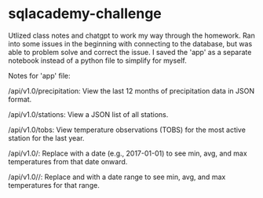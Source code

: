 # sqlacademy-challenge

Utlized class notes and chatgpt to work my way through the homework. Ran into some issues in the beginning with connecting to the database, but was able to problem solve and correct the issue.  I saved the 'app' as a separate notebook instead of a python file to simplify for myself.

Notes for 'app' file:

/api/v1.0/precipitation:
View the last 12 months of precipitation data in JSON format.

/api/v1.0/stations:
View a JSON list of all stations.

/api/v1.0/tobs:
View temperature observations (TOBS) for the most active station for the last year.

/api/v1.0/<start>:
Replace <start> with a date (e.g., 2017-01-01) to see min, avg, and max temperatures from that date onward.

/api/v1.0/<start>/<end>:
Replace <start> and <end> with a date range to see min, avg, and max temperatures for that range.
